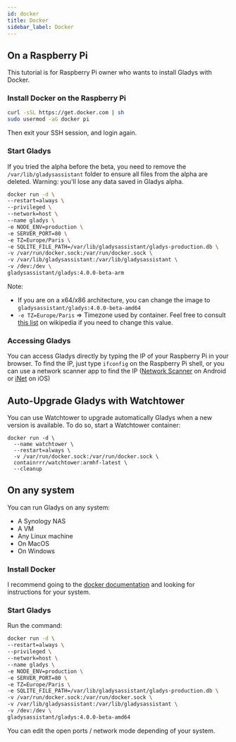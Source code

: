```yaml
---
id: docker
title: Docker
sidebar_label: Docker
---
```


## On a Raspberry Pi

This tutorial is for Raspberry Pi owner who wants to install Gladys with Docker.

### Install Docker on the Raspberry Pi

```bash
curl -sSL https://get.docker.com | sh
sudo usermod -aG docker pi
```

Then exit your SSH session, and login again.

### Start Gladys

If you tried the alpha before the beta, you need to remove the `/var/lib/gladysassistant` folder to ensure all files from the alpha are deleted. Warning: you'll lose any data saved in Gladys alpha.

```bash
docker run -d \
--restart=always \
--privileged \
--network=host \
--name gladys \
-e NODE_ENV=production \
-e SERVER_PORT=80 \
-e TZ=Europe/Paris \
-e SQLITE_FILE_PATH=/var/lib/gladysassistant/gladys-production.db \
-v /var/run/docker.sock:/var/run/docker.sock \
-v /var/lib/gladysassistant:/var/lib/gladysassistant \
-v /dev:/dev \
gladysassistant/gladys:4.0.0-beta-arm
```

Note:

- If you are on a x64/x86 architecture, you can change the image to `gladysassistant/gladys:4.0.0-beta-amd64`
- `-e TZ=Europe/Paris` => Timezone used by container. Feel free to consult [this list](https://en.wikipedia.org/wiki/List_of_tz_database_time_zones) on wikipedia if you need to change this value.

### Accessing Gladys

You can access Gladys directly by typing the IP of your Raspberry Pi in your browser. To find the IP, just type `ifconfig` on the Raspberry Pi shell, or you can use a network scanner app to find the IP ([Network Scanner](https://play.google.com/store/apps/details?id=com.easymobile.lan.scanner&hl=fr) on Android or [iNet](https://itunes.apple.com/fr/app/inet-network-scanner/id340793353?mt=8) on iOS)

## Auto-Upgrade Gladys with Watchtower

You can use Watchtower to upgrade automatically Gladys when a new version is available. To do so, start a Watchtower container:

```
docker run -d \
  --name watchtower \
  --restart=always \
  -v /var/run/docker.sock:/var/run/docker.sock \
  containrrr/watchtower:armhf-latest \
  --cleanup
```

## On any system

You can run Gladys on any system:

- A Synology NAS
- A VM
- Any Linux machine
- On MacOS
- On Windows

### Install Docker

I recommend going to the [docker documentation](https://docs.docker.com/) and looking for instructions for your system.

### Start Gladys

Run the command:

```bash
docker run -d \
--restart=always \
--privileged \
--network=host \
--name gladys \
-e NODE_ENV=production \
-e SERVER_PORT=80 \
-e TZ=Europe/Paris \
-e SQLITE_FILE_PATH=/var/lib/gladysassistant/gladys-production.db \
-v /var/run/docker.sock:/var/run/docker.sock \
-v /var/lib/gladysassistant:/var/lib/gladysassistant \
-v /dev:/dev \
gladysassistant/gladys:4.0.0-beta-amd64
```

You can edit the open ports / network mode depending of your system.
